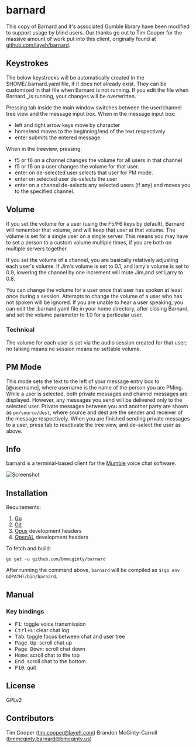 # barnard

This copy of Barnard and it's associated Gumble library have been modified to support usage by blind users.
Our thanks go out to Tim Cooper for the massive amount of work put into this client, originally found at [github.com/layeh/barnard](https://github.com/layeh/barnard).

## Keystrokes

The below keystroeks will be automatically created in the $HOME/.barnard.yaml file, if it does not already exist.
They can be customized in that file when Barnard is not running.
If you edit the file when Barnard _is running, your changes will be overwritten.

Pressing tab inside the main window switches between the user/channel tree view and the message input box.
When in the message input box:
* left and right arrow keys move by character
* home/end moves to the beginning/end of the text respectively
* enter submits the entered message

When in the treeview, pressing:
* f5 or f6 on a channel changes the volume for all users in that channel
* f5 or f6 on a user changes the volume for that user.
* enter on de-selected user selects that user for PM mode.
* enter on selected user de-selects the user
* enter on a channel de-selects any selected users (if any) and moves you to the specified channel.

## Volume

If you set the volume for a user (using the F5/F6 keys by default), Barnard will remember that volume, and will keep that user at that volume.
The volume is set for a single user on a single server.
This means you may have to set a person to a custom volume multiple times, if you are both on multiple servers together.

If you set the volume of a channel, you are basically relatively adjusting each user's volume.
If Jim's volume is set to 0.1, and larry's volume is set to 0.9, lowering the channel by one increment will mute Jim,and set Larry to 0.8.

You can change the volume for a user once that user has spoken at least once during a session.
Attempts to change the volume of a user who has not spoken will be ignored.
If you are unable to hear a user speaking, you can edit the .barnard.yaml file in your home directory, after closing Barnard, and set the volume parameter to 1.0 for a particular user.

### Technical

The volume for each user is set via the audio session created for that user; no talking means no session means no settable volume.

## PM Mode

This mode sets the text to the left of your message entry box to [@username], where username is the name of the person you are PMing.
While a user is selected, both private messages and channel messages are displayed.
However, any messages you send will be delivered only to the selected user.
Private messages between you and another party are shown as `pm/source/dest`, where source and dest are the sender and receiver of the message respectively.
When you are finished sending private messages to a user, press tab to reactivate the tree view, and de-select the user as above.

## Info

barnard is a terminal-based client for the [Mumble](https://mumble.info) voice
chat software.

![Screenshot](https://i.imgur.com/B8ldT5k.png)

## Installation

Requirements:

1. [Go](https://golang.org/)
2. [Git](https://git-scm.com/)
3. [Opus](https://opus-codec.org/) development headers
4. [OpenAL](http://kcat.strangesoft.net/openal.html) development headers

To fetch and build:

    go get -u github.com/bmmcginty/barnard

After running the command above, `barnard` will be compiled as `$(go env GOPATH)/bin/barnard`.

## Manual

### Key bindings

- <kbd>F1</kbd>: toggle voice transmission
- <kbd>Ctrl+L</kbd>: clear chat log
- <kbd>Tab</kbd>: toggle focus between chat and user tree
- <kbd>Page Up</kbd>: scroll chat up
- <kbd>Page Down</kbd>: scroll chat down
- <kbd>Home</kbd>: scroll chat to the top
- <kbd>End</kbd>: scroll chat to the bottom
- <kbd>F10</kbd>: quit

## License

GPLv2

## Contributors

Tim Cooper (<tim.cooper@layeh.com>)
Brandon McGinty-Carroll (<bmmcginty.barnard@bmcginty.us>)
